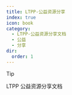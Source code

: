 ```yaml
---
title: LTPP-公益资源分享
index: true
icon: book
category:
  - LTPP-公益资源分享文档
  - 公益
  - 分享
dir:
  order: 1
---
```


<Share colorful />
<Catalog />

> [!tip]
> LTPP 公益资源分享文档
